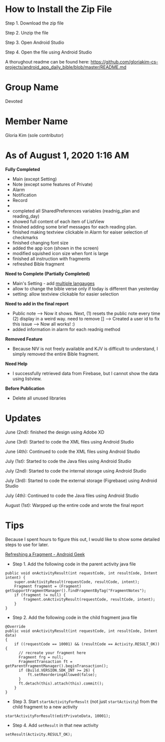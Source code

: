 # How to Install the Zip File

Step 1. Download the zip file

Step 2. Unzip the file

Step 3. Open Android Studio

Step 4. Open the file using Android Studio

A thorughout readme can be found here: https://github.com/gloriakim-cs-projects/android_app_daily_bible/blob/master/README.md

# Group Name

Devoted

# Member Name

Gloria Kim (sole contributor)

# As of August 1, 2020 1:16 AM

**Fully Completed**

- Main (except Setting)
- Note (except some features of Private)
- Alarm
- Notification
- Record
- 
- completed all SharedPreferences variables (readnig_plan and reading_day)
- showed full content of each item of ListView
- finished adding some brief messages for each reading plan. 
- finished making textview clickable in Alarm for eaiser selection of checkmarks
- finished changing font size
- added the app icon (shown in the screen) 
- modified squished icon size when font is large
- finished all instruction with fragments
- refreshed Bible fragment

**Need to Complete (Partially Completed)**

- Main's Setting - add [multiple langauges](https://github.com/gloriakim-cs-projects/android_app_daily_bible/blob/master/README.md)
- allow to change the bible verse only if today is different than yesterday
- setting: allow textview clickable for easier selection

**Need to add in the final report**

- Public note --> Now it shows. Next, (1) resets the public note every time (2) display in a weird way. need to remove [] --> Created a user id to fix this issue --> Now all works! :) 
- added information in alarm for each readnig method

**Removed Feature**

- Because NIV is not freely available and KJV is difficult to understand, I simply removed the entire Bible fragment.

**Need Help**
- I successfully retrieved data from Firebase, but I cannot show the data using listview.

**Before Publication**
- Delete all unused libraries

# Updates

June (2nd): finished the design using Adobe XD

June (3rd): Started to code the XML files using Android Studio 

June (4th): Continued to code the XML files using Android Studio

July (1st): Started to code the Java files using Android Studio

July (2nd): Started to code the internal storage using Android Studio

July (3rd): Started to code the external storage (Figrebase) using Android Studio

July (4th): Continued to code the Java files using Android Studio

August (1st): Warpped up the entire code and wrote the final report

# Tips

Because I spent hours to figure this out, I would like to show some detailed steps to use for later.

[Refreshing a Fragment - Android Geek](https://stackoverflow.com/questions/44622311/how-can-i-call-onactivityresult-inside-fragment-and-how-it-work)

- Step 1. Add the following code in the parent activity java file
```
public void onActivityResult(int requestCode, int resultCode, Intent intent) {
    super.onActivityResult(requestCode, resultCode, intent);
    Fragment fragment = (Fragment) getSupportFragmentManager().findFragmentByTag("FragmentNotes");
    if (fragment != null) {
        fragment.onActivityResult(requestCode, resultCode, intent);
    }
}
```
- Step 2. Add the following code in the child fragment java file
```
@Override
public void onActivityResult(int requestCode, int resultCode, Intent data)
{
    if ((requestCode == 10001) && (resultCode == Activity.RESULT_OK)) {
      // recreate your fragment here
      Fragment frg = null;
      FragmentTransaction ft = getParentFragmentManager().beginTransaction();
      if (Build.VERSION.SDK_INT >= 26) {
          ft.setReorderingAllowed(false);
      }
      ft.detach(this).attach(this).commit();
    }
}
```
- Step 3. Start `startActivityForResult` (not just `startActivity`) from the child fragment to a new activity
```
startActivityForResult(editPrivateData, 10001);
```
- Step 4. Add `setResult` in that new activity
```
setResult(Activity.RESULT_OK);
```

